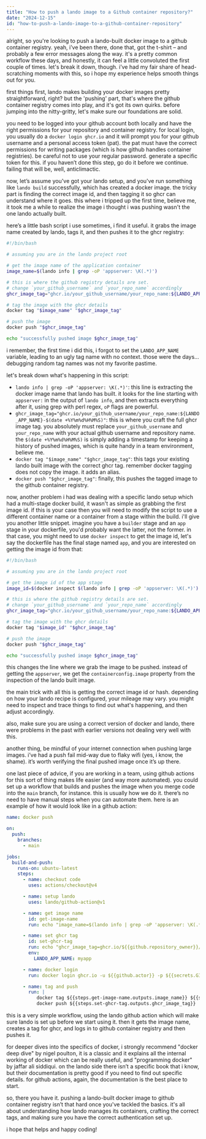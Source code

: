 ```yaml
---
title: "How to push a lando image to a Github container repository?"
date: "2024-12-15"
id: "how-to-push-a-lando-image-to-a-github-container-repository"
---
```


alright, so you're looking to push a lando-built docker image to a github container registry. yeah, i’ve been there, done that, got the t-shirt – and probably a few error messages along the way. it's a pretty common workflow these days, and honestly, it can feel a little convoluted the first couple of times. let's break it down, though. i’ve had my fair share of head-scratching moments with this, so i hope my experience helps smooth things out for you.

first things first, lando makes building your docker images pretty straightforward, right? but the 'pushing' part, that's where the github container registry comes into play, and it's got its own quirks. before jumping into the nitty-gritty, let's make sure our foundations are solid.

you need to be logged into your github account both locally and have the right permissions for your repository and container registry. for local login, you usually do a `docker login ghcr.io` and it will prompt you for your github username and a personal access token (pat). the pat must have the correct permissions for writing packages (which is how github handles container registries). be careful not to use your regular password. generate a specific token for this. if you haven’t done this step, go do it before we continue. failing that will be, well, anticlimactic.

now, let’s assume you've got your lando setup, and you've run something like `lando build` successfully, which has created a docker image. the tricky part is finding the correct image id, and then tagging it so ghcr can understand where it goes. this where i tripped up the first time, believe me, it took me a while to realize the image i thought i was pushing wasn't the one lando actually built.

here’s a little bash script i use sometimes, i find it useful. it grabs the image name created by lando, tags it, and then pushes it to the ghcr registry:

```bash
#!/bin/bash

# assuming you are in the lando project root

# get the image name of the application container
image_name=$(lando info | grep -oP 'appserver: \K(.*)')

# this is where the github registry details are set.
# change `your_github_username` and `your_repo_name` accordingly
ghcr_image_tag="ghcr.io/your_github_username/your_repo_name:${LANDO_APP_NAME}-$(date +%Y%m%d%H%M%S)"

# tag the image with the ghcr details
docker tag "$image_name" "$ghcr_image_tag"

# push the image
docker push "$ghcr_image_tag"

echo "successfully pushed image $ghcr_image_tag"
```

i remember, the first time i did this, i forgot to set the `LANDO_APP_NAME` variable, leading to an ugly tag name with no context. those were the days… debugging random tag names was not my favorite pastime.

let's break down what's happening in this script:

*   `lando info | grep -oP 'appserver: \K(.*)'`: this line is extracting the docker image name that lando has built. it looks for the line starting with `appserver:` in the output of `lando info`, and then extracts everything after it, using grep with perl regex, `oP` flags are powerful.
*   `ghcr_image_tag="ghcr.io/your_github_username/your_repo_name:${LANDO_APP_NAME}-$(date +%Y%m%d%H%M%S)"`: this is where you craft the full ghcr image tag. you absolutely must replace `your_github_username` and `your_repo_name` with your actual github username and repository name.  the `$(date +%Y%m%d%H%M%S)` is simply adding a timestamp for keeping a history of pushed images, which is quite handy in a team environment, believe me.
*   `docker tag "$image_name" "$ghcr_image_tag"`: this tags your existing lando built image with the correct ghcr tag. remember docker tagging does not copy the image. it adds an alias.
*   `docker push "$ghcr_image_tag"`: finally, this pushes the tagged image to the github container registry.

now, another problem i had was dealing with a specific lando setup which had a multi-stage docker build, it wasn't as simple as grabbing the first image id. if this is your case then you will need to modify the script to use a different container name or a container from a stage within the build. i'll give you another little snippet. imagine you have a `builder` stage and an `app` stage in your dockerfile, you'd probably want the latter, not the former. in that case, you might need to use `docker inspect` to get the image id, let's say the dockerfile has the final stage named `app`, and you are interested on getting the image id from that:

```bash
#!/bin/bash

# assuming you are in the lando project root

# get the image id of the app stage
image_id=$(docker inspect $(lando info | grep -oP 'appserver: \K(.*)') --format='{{.ContainerConfig.Image}}')

# this is where the github registry details are set.
# change `your_github_username` and `your_repo_name` accordingly
ghcr_image_tag="ghcr.io/your_github_username/your_repo_name:${LANDO_APP_NAME}-$(date +%Y%m%d%H%M%S)"

# tag the image with the ghcr details
docker tag "$image_id" "$ghcr_image_tag"

# push the image
docker push "$ghcr_image_tag"

echo "successfully pushed image $ghcr_image_tag"

```

this changes the line where we grab the image to be pushed. instead of getting the `appserver`, we get the `containerconfig.image` property from the inspection of the lando built image.

the main trick with all this is getting the correct image id or hash. depending on how your lando recipe is configured, your mileage may vary. you might need to inspect and trace things to find out what's happening, and then adjust accordingly.

also, make sure you are using a correct version of docker and lando, there were problems in the past with earlier versions not dealing very well with this.

another thing, be mindful of your internet connection when pushing large images. i’ve had a push fail mid-way due to flaky wifi (yes, i know, the shame). it’s worth verifying the final pushed image once it’s up there.

one last piece of advice, if you are working in a team, using github actions for this sort of thing makes life easier (and way more automated). you could set up a workflow that builds and pushes the image when you merge code into the `main` branch, for instance. this is usually how we do it. there’s no need to have manual steps when you can automate them. here is an example of how it would look like in a github action:

```yaml
name: docker push

on:
  push:
    branches:
      - main

jobs:
  build-and-push:
    runs-on: ubuntu-latest
    steps:
      - name: checkout code
        uses: actions/checkout@v4

      - name: setup lando
        uses: lando/github-action@v1

      - name: get image name
        id: get-image-name
        run: echo "image_name=$(lando info | grep -oP 'appserver: \K(.*)')" >> $GITHUB_OUTPUT

      - name: set ghcr tag
        id: set-ghcr-tag
        run: echo "ghcr_image_tag=ghcr.io/${{github.repository_owner}}/${{ github.event.repository.name }}:${LANDO_APP_NAME}-${GITHUB_SHA::7}" >> $GITHUB_OUTPUT
        env:
          LANDO_APP_NAME: myapp

      - name: docker login
        run: docker login ghcr.io -u ${{github.actor}} -p ${{secrets.GITHUB_TOKEN}}

      - name: tag and push
        run: |
           docker tag ${{steps.get-image-name.outputs.image_name}} ${{steps.set-ghcr-tag.outputs.ghcr_image_tag}}
           docker push ${{steps.set-ghcr-tag.outputs.ghcr_image_tag}}
```

this is a very simple workflow, using the lando github action which will make sure lando is set up before we start using it. then it gets the image name, creates a tag for ghcr, and logs in to github container registry and then pushes it.

for deeper dives into the specifics of docker, i strongly recommend "docker deep dive" by nigel poulton, it is a classic and it explains all the internal working of docker which can be really useful, and "programming docker" by jaffar ali siddiqui. on the lando side there isn’t a specific book that i know, but their documentation is pretty good if you need to find out specific details. for github actions, again, the documentation is the best place to start.

so, there you have it. pushing a lando-built docker image to github container registry isn’t that hard once you've tackled the basics. it's all about understanding how lando manages its containers, crafting the correct tags, and making sure you have the correct authentication set up.

i hope that helps and happy coding!
